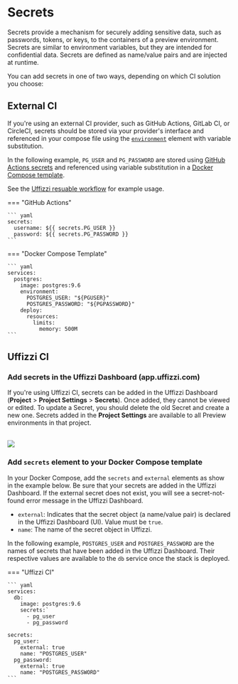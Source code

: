 # Secrets  

Secrets provide a mechanism for securely adding sensitive data, such as passwords, tokens, or keys, to the containers of a preview environment. Secrets are similar to environment variables, but they are intended for confidential data. Secrets are defined as name/value pairs and are injected at runtime. 

You can add secrets in one of two ways, depending on which CI solution you choose:

## External CI

If you're using an external CI provider, such as GitHub Actions, GitLab CI, or CircleCI, secrets should be stored via your provider's interface and referenced in your compose file using the [`environment`](../references/compose-spec.md#environment) element with variable substitution.  

In the following example, `PG_USER` and `PG_PASSWORD` are stored using [GitHub Actions secrets](https://docs.github.com/en/actions/security-guides/encrypted-secrets) and referenced using variable substitution in a [Docker Compose template](docker-compose-template.md).  

See the [Uffizzi resuable workflow](https://github.com/marketplace/actions/preview-environments) for example usage.

=== "GitHub Actions"

    ``` yaml
    secrets:
      username: ${{ secrets.PG_USER }}
      password: ${{ secrets.PG_PASSWORD }}
    ```  

=== "Docker Compose Template"

    ``` yaml
    services:
      postgres:
        image: postgres:9.6
        environment:
          POSTGRES_USER: "${PGUSER}"
          POSTGRES_PASSWORD: "${PGPASSWORD}"
        deploy:
          resources:
            limits:
              memory: 500M
    ```  

## Uffizzi CI 

### Add secrets in the Uffizzi Dashboard (app.uffizzi.com)
If you're using Uffizzi CI, secrets can be added in the Uffizzi Dashboard (**Project** > **Project Settings** > **Secrets**). Once added, they cannot be viewed or edited. To update a Secret, you should delete the old Secret and create a new one. Secrets added in the **Project Settings** are available to all Preview environments in that project.  
&nbsp;  

![](../assets/images/secrets.png)

### Add `secrets` element to your Docker Compose template  

In your Docker Compose, add the `secrets` and `external` elements as show in the example below. Be sure that your secrets are added in the Uffizzi Dashboard. If the external secret does not exist, you will see a secret-not-found error message in the Uffizzi Dashboard.

- `external`: Indicates that the secret object (a name/value pair) is declared in the Uffizzi Dashboard (UI). Value must be `true`.  
- `name`: The name of the secret object in Uffizzi.

In the following example, `POSTGRES_USER` and `POSTGRES_PASSWORD` are the names of secrets that have been added in the Uffizzi Dashboard. Their respective values are available to the `db` service once the stack is deployed.  

=== "Uffizzi CI"

    ``` yaml
    services:
      db:
        image: postgres:9.6
        secrets:`
          - pg_user
          - pg_password

    secrets:
      pg_user:
        external: true
        name: "POSTGRES_USER"
      pg_password:
        external: true
        name: "POSTGRES_PASSWORD"
    ```
